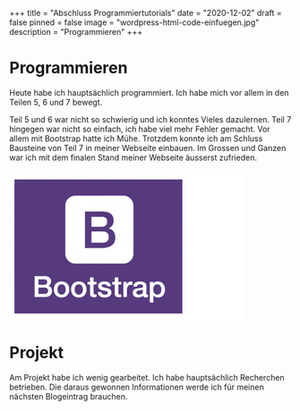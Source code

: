 +++
title = "Abschluss Programmiertutorials"
date = "2020-12-02"
draft = false
pinned = false
image = "wordpress-html-code-einfuegen.jpg"
description = "Programmieren"
+++
# Programmieren

Heute habe ich hauptsächlich programmiert. Ich habe mich vor allem in den Teilen 5, 6 und 7 bewegt.

Teil 5 und 6 war nicht so schwierig und ich konntes Vieles dazulernen. Teil 7 hingegen war nicht so einfach, ich habe viel mehr Fehler gemacht. Vor allem mit Bootstrap hatte ich Mühe. Trotzdem konnte ich am Schluss Bausteine von Teil 7 in meiner Webseite einbauen. Im Grossen und Ganzen war ich mit dem finalen Stand meiner Webseite äusserst zufrieden.

![](unbenannt.png)

# Projekt

Am Projekt habe ich wenig gearbeitet. Ich habe hauptsächlich Recherchen betrieben. Die daraus gewonnen Informationen werde ich für meinen nächsten Blogeintrag brauchen.
